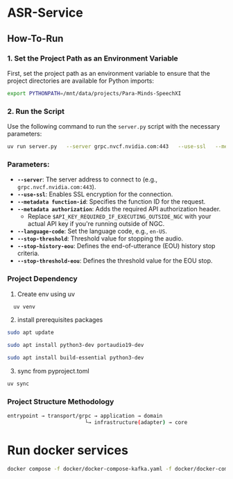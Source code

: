 
# ASR-Service

## How-To-Run

### 1. Set the Project Path as an Environment Variable

First, set the project path as an environment variable to ensure that the project directories are available for Python imports:

```bash
export PYTHONPATH=/mnt/data/projects/Para-Minds-SpeechXI
```

### 2. Run the Script

Use the following command to run the `server.py` script with the necessary parameters:

```bash
uv run server.py   --server grpc.nvcf.nvidia.com:443   --use-ssl   --metadata function-id "1598d209-5e27-4d3c-8079-4751568b1081"   --metadata "authorization" "Bearer $API_KEY_REQUIRED_IF_EXECUTING_OUTSIDE_NGC"   --language-code en-US   --stop-threshold 0.6   --stop-history-eou 0   --stop-threshold-eou 0
```

### Parameters:

- **`--server`**: The server address to connect to (e.g., `grpc.nvcf.nvidia.com:443`).
- **`--use-ssl`**: Enables SSL encryption for the connection.
- **`--metadata function-id`**: Specifies the function ID for the request.
- **`--metadata authorization`**: Adds the required API authorization header.
  - Replace `$API_KEY_REQUIRED_IF_EXECUTING_OUTSIDE_NGC` with your actual API key if you're running outside of NGC.
- **`--language-code`**: Set the language code, e.g., `en-US`.
- **`--stop-threshold`**: Threshold value for stopping the audio.
- **`--stop-history-eou`**: Defines the end-of-utterance (EOU) history stop criteria.
- **`--stop-threshold-eou`**: Defines the threshold value for the EOU stop.


### Project Dependency
1. Create env using uv
  ```bash
    uv venv
  ```
2. install prerequisites packages
  ```bash
  sudo apt update

  sudo apt install python3-dev portaudio19-dev

  sudo apt install build-essential python3-dev
  ```
3. sync from pyproject.toml
  ```bash
  uv sync
  ```

### Project Structure Methodology
```bash
entrypoint → transport/grpc → application → domain
                         └→ infrastructure(adapter) → core
```

# Run docker services
```bash
docker compose -f docker/docker-compose-kafka.yaml -f docker/docker-compose-mongodb.yaml -f docker/docker-compose-connect.yaml --env-file .env up
```

